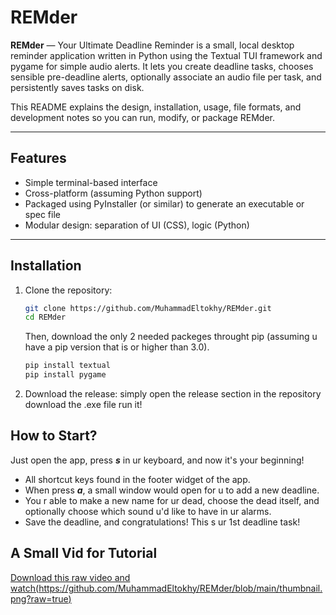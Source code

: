 # REMder

**REMder** — Your Ultimate Deadline Reminder is a small, local desktop reminder application written in Python using the Textual TUI framework and pygame for simple audio alerts. It lets you create deadline tasks, chooses sensible pre-deadline alerts, optionally associate an audio file per task, and persistently saves tasks on disk.

This README explains the design, installation, usage, file formats, and development notes so you can run, modify, or package REMder.

---

## Features

* Simple terminal-based interface  
* Cross-platform (assuming Python support)  
* Packaged using PyInstaller (or similar) to generate an executable or spec file  
* Modular design: separation of UI (CSS), logic (Python)  

---

## Installation

1. Clone the repository:  
   ```bash
   git clone https://github.com/MuhammadEltokhy/REMder.git
   cd REMder
   ```
   Then, download the only 2 needed packeges throught pip (assuming u have a pip version that is or higher than 3.0).
   ```bash
   pip install textual
   pip install pygame
2. Download the release:
   simply open the release section in the repository
   download the .exe file
   run it!

## How to Start?
Just open the app, press **_s_** in ur keyboard, and now it's your beginning!
* All shortcut keys found in the footer widget of the app.
* When press **_a_**, a small window would open for u to add a new deadline.
* You r able to make a new name for ur dead, choose the dead itself, and optionally choose which sound u'd like to have in ur alarms.
* Save the deadline, and congratulations! This s ur 1st deadline task!

## A Small Vid for Tutorial
[Download this raw video and watch(https://github.com/MuhammadEltokhy/REMder/blob/main/thumbnail.png?raw=true)](https://github.com/MuhammadEltokhy/REMder/blob/main/demo%20trial.mkv)


